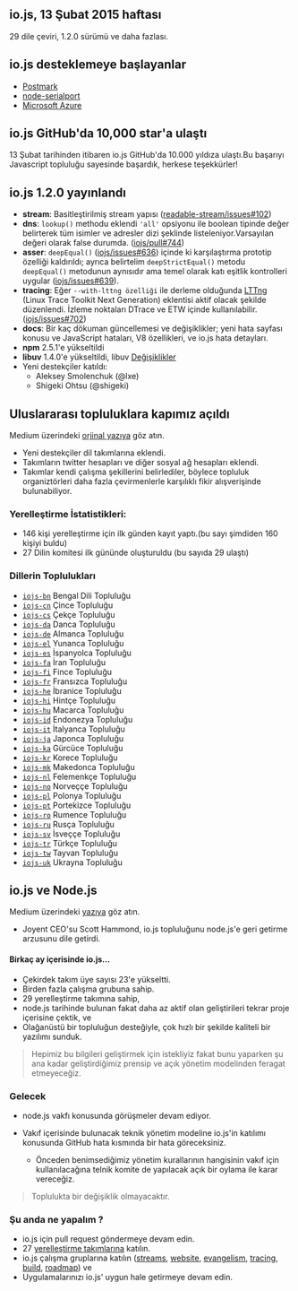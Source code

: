 ## io.js, 13 Şubat 2015 haftası
29 dile çeviri, 1.2.0 sürümü ve daha fazlası.

## io.js desteklemeye başlayanlar
* [Postmark](http://blog.postmarkapp.com/post/110829734198/its-official-were-getting-cozy-with-node-js) 
* [node-serialport](https://github.com/voodootikigod/node-serialport/issues/439)
* [Microsoft Azure](http://azure.microsoft.com/en-us/documentation/articles/web-sites-nodejs-iojs/)

## io.js GitHub'da 10,000 star'a ulaştı
13 Şubat tarihinden itibaren io.js GitHub'da 10.000 yıldıza ulaştı.Bu başarıyı Javascript topluluğu sayesinde başardık, herkese teşekkürler!

## io.js 1.2.0 yayınlandı
* **stream**: Basitleştirilmiş stream yapısı ([readable-stream/issues#102](https://github.com/iojs/readable-stream/issues/102))
* **dns**: `lookup()` methodu eklendi `'all'` opsiyonu ile boolean tipinde değer belirterek tüm isimler ve adresler dizi şeklinde listeleniyor.Varsayılan değeri olarak false durumda.  ([iojs/pull#744](https://github.com/iojs/io.js/pull/744))
* **asser**: `deepEqual()` ([iojs/issues#636](https://github.com/iojs/io.js/pull/636))  içinde ki karşılaştırma prototip özelliği kaldırıldı; ayrıca belirtelim `deepStrictEqual()` metodu `deepEqual()` metodunun aynısıdır ama temel olarak katı eşitlik kontrolleri uygular ([iojs/issues#639](https://github.com/iojs/io.js/pull/639)).
* **tracing**: Eğer `--with-lttng özelliği` ile derleme olduğunda [LTTng](http://lttng.org/) (Linux Trace Toolkit Next Generation) eklentisi aktif olacak şekilde düzenlendi. İzleme noktaları DTrace ve ETW içinde kullanılabilir. ([iojs/issues#702](https://github.com/iojs/io.js/pull/702))
* **docs**: Bir kaç dökuman güncellemesi ve değişiklikler; yeni hata sayfası konusu ve JavaScript hataları, V8 özellikleri, ve io.js hata detayları.
* **npm** 2.5.1'e  yükseltildi
* **libuv** 1.4.0'e yükseltildi, libuv [Değişiklikler](https://github.com/libuv/libuv/blob/v1.x/ChangeLog)
* Yeni destekçiler katıldı: 
  * Aleksey Smolenchuk (@lxe)
  * Shigeki Ohtsu (@shigeki)

## Uluslararası topluluklara kapımız açıldı
Medium üzerindeki [orjinal yazıya](https://medium.com/@mikeal/how-io-js-built-a-146-person-27-language-localization-effort-in-one-day-65e5b1c49a62) göz atın.
* Yeni destekçiler dil takımlarına eklendi.
* Takımların twitter hesapları ve diğer sosyal ağ hesapları eklendi.
* Takımlar kendi çalışma şekillerini belirlediler, böylece topluluk organiztörleri daha fazla çevirmenlerle karşılıklı fikir alışverişinde bulunabiliyor.

### Yerelleştirme İstatistikleri: 

* 146 kişi yerelleştirme için ilk günden kayıt yaptı.(bu sayı şimdiden 160 kişiyi buldu)
* 27 Dilin komitesi ilk gününde oluşturuldu (bu sayıda 29 ulaştı)

### Dillerin Toplulukları

* [`iojs-bn`](https://github.com/iojs/iojs-bn) Bengal Dili Topluluğu
* [`iojs-cn`](https://github.com/iojs/iojs-cn) Çince Topluluğu 
* [`iojs-cs`](https://github.com/iojs/iojs-cs) Çekçe Topluluğu 
* [`iojs-da`](https://github.com/iojs/iojs-da) Danca Topluluğu 
* [`iojs-de`](https://github.com/iojs/iojs-de) Almanca Topluluğu
* [`iojs-el`](https://github.com/iojs/iojs-el) Yunanca Topluluğu
* [`iojs-es`](https://github.com/iojs/iojs-es) İspanyolca Topluluğu
* [`iojs-fa`](https://github.com/iojs/iojs-fa) İran Topluluğu 
* [`iojs-fi`](https://github.com/iojs/iojs-fi) Fince Topluluğu
* [`iojs-fr`](https://github.com/iojs/iojs-fr) Fransızca Topluluğu
* [`iojs-he`](https://github.com/iojs/iojs-he) İbranice Topluluğu
* [`iojs-hi`](https://github.com/iojs/iojs-hi) Hintçe Topluluğu 
* [`iojs-hu`](https://github.com/iojs/iojs-hu) Macarca Topluluğu
* [`iojs-id`](https://github.com/iojs/iojs-id) Endonezya Topluluğu
* [`iojs-it`](https://github.com/iojs/iojs-it) İtalyanca Topluluğu
* [`iojs-ja`](https://github.com/iojs/iojs-ja) Japonca Topluluğu
* [`iojs-ka`](https://github.com/iojs/iojs-ka) Gürcüce Topluluğu
* [`iojs-kr`](https://github.com/iojs/iojs-kr) Korece Topluluğu
* [`iojs-mk`](https://github.com/iojs/iojs-mk) Makedonca Topluluğu
* [`iojs-nl`](https://github.com/iojs/iojs-nl) Felemenkçe Topluluğu
* [`iojs-no`](https://github.com/iojs/iojs-no) Norveççe Topluluğu
* [`iojs-pl`](https://github.com/iojs/iojs-pl) Polonya Topluluğu
* [`iojs-pt`](https://github.com/iojs/iojs-pt) Portekizce Topluluğu
* [`iojs-ro`](https://github.com/iojs/iojs-ro) Rumence Topluluğu
* [`iojs-ru`](https://github.com/iojs/iojs-ru) Rusça Topluluğu
* [`iojs-sv`](https://github.com/iojs/iojs-sv) İsveççe Topluluğu
* [`iojs-tr`](https://github.com/iojs/iojs-tr) Türkçe Topluluğu
* [`iojs-tw`](https://github.com/iojs/iojs-tw) Tayvan Topluluğu
* [`iojs-uk`](https://github.com/iojs/iojs-uk) Ukrayna Topluluğu

## io.js ve Node.js
Medium üzerindeki [yazıya](https://medium.com/@iojs_tr/io-js-ve-node-js-vakfi-dfd90f7aeb23)  göz atın.
* Joyent CEO'su Scott Hammond, io.js topluluğunu node.js'e geri getirme arzusunu dile getirdi.

#### Birkaç ay içerisinde io.js... 
* Çekirdek takım üye sayısı 23'e yükseltti.
* Birden fazla çalışma grubuna sahip.
* 29 yerelleştirme takımına sahip,
* node.js tarihinde bulunan fakat daha az aktif olan geliştirileri tekrar proje içerisine çektik, ve
* Olağanüstü bir topluluğun desteğiyle, çok hızlı bir şekilde kaliteli bir yazılımı sunduk.

> Hepimiz bu bilgileri geliştirmek için istekliyiz fakat bunu yaparken şu ana kadar geliştirdiğimiz prensip ve açık yönetim modelinden feragat etmeyeceğiz.

### Gelecek
* node.js vakfı konusunda görüşmeler devam ediyor.
* Vakıf içerisinde bulunacak teknik yönetim modeline io.js'in katılımı konusunda GitHub hata kısmında bir hata göreceksiniz.

  * Önceden benimsediğimiz yönetim kurallarının hangisinin vakıf için kullanılacağına telnik komite de yapılacak açık bir oylama ile karar vereceğiz.

> Toplulukta bir değişiklik olmayacaktır.

### Şu anda ne yapalım ?
* io.js için pull request göndermeye devam edin.
* 27 [yerelleştirme takımlarına](https://github.com/iojs/website/issues/125) katılın. 
* io.js çalışma gruplarına katılın ([streams](https://github.com/iojs/readable-stream), [website](https://github.com/iojs/website), [evangelism](https://github.com/iojs/website/labels/evangelism), [tracing](https://github.com/iojs/tracing-wg), [build](https://github.com/iojs/build), [roadmap](https://github.com/iojs/roadmap)) ve
* Uygulamalarınızı io.js' uygun hale getirmeye devam edin.